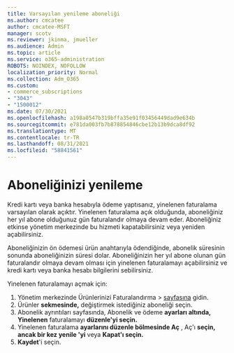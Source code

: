 ```yaml
---
title: Varsayılan yenileme aboneliği
ms.author: cmcatee
author: cmcatee-MSFT
manager: scotv
ms.reviewer: jkinma, jmueller
ms.audience: Admin
ms.topic: article
ms.service: o365-administration
ROBOTS: NOINDEX, NOFOLLOW
localization_priority: Normal
ms.collection: Adm_O365
ms.custom:
- commerce_subscriptions
- "3043"
- "1500012"
ms.date: 07/30/2021
ms.openlocfilehash: a198a0547b319bffa35e91f03456449dad9e634b
ms.sourcegitcommit: e781da003fb7b878854846cbe12b13b9dca8df92
ms.translationtype: MT
ms.contentlocale: tr-TR
ms.lasthandoff: 08/31/2021
ms.locfileid: "58841561"
---
```

# <a name="renewing-your-subscription"></a>Aboneliğinizi yenileme

Kredi kartı veya banka hesabıyla ödeme yaptısanız, yinelenen faturalama varsayılan olarak açıktır. Yinelenen faturalama açık olduğunda, aboneliğiniz her yıl abone olduğunuz gün faturalandır olmaya devam eder. Aboneliğiniz etkinse yönetim merkezinde bu hizmeti kapatabilirsiniz veya yeniden açabilirsiniz.

Aboneliğinizin ön ödemesi ürün anahtarıyla ödendiğinde, abonelik süresinin sonunda aboneliğinizin süresi dolar. Aboneliğinizin her yıl abone olunan gün faturalandır olmaya devam olması için yinelenen faturalamayı açabilirsiniz ve kredi kartı veya banka hesabı bilgilerini sebilirsiniz.

Yinelenen faturalamayı açmak için:

1. Yönetim merkezinde Ürünlerinizi Faturalandırma   >  [sayfasına](https://go.microsoft.com/fwlink/p/?linkid=842054) gidin.
2. Ürünler **sekmesinde,** değiştirmek istediğiniz aboneliği seçin.
3. Abonelik ayrıntıları sayfasında, Abonelik ve ödeme **ayarları altında, Yinelenen** faturalamayı **düzenle'yi seçin.**
4. Yinelenen faturalama **ayarlarını düzenle bölmesinde Aç** , Aç'ı **seçin, ancak bir kez yenile 'yi** veya **Kapat'ı seçin.** 
5. **Kaydet**'i seçin. 